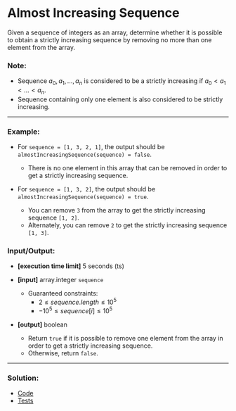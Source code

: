 # Almost Increasing Sequence

Given a sequence of integers as an array, determine whether it is possible to obtain a strictly increasing sequence by removing no more than one element from the array.

### Note: 
- Sequence $a_0, a_1, ..., a_n$ is considered to be a strictly increasing if $a_0 < a_1 < ... < a_n$. 
- Sequence containing only one element is also considered to be strictly increasing.

---

### Example:

- For `sequence = [1, 3, 2, 1]`, the output should be `almostIncreasingSequence(sequence) = false`.
  - There is no one element in this array that can be removed in order to get a strictly increasing sequence.


- For `sequence = [1, 3, 2]`, the output should be `almostIncreasingSequence(sequence) = true`.
  - You can remove `3` from the array to get the strictly increasing sequence `[1, 2]`. 
  - Alternately, you can remove `2` to get the strictly increasing sequence `[1, 3]`. 

### Input/Output:

- **[execution time limit]** 5 seconds (ts)


- **[input]** array.integer `sequence`
  - Guaranteed constraints:
    - $2 \le sequence.length \le 10^{5}$
    - $-10^{5} \le sequence[i] \le 10^{5}$
 

- **[output]** boolean
  - Return `true` if it is possible to remove one element from the array in order to get a strictly increasing sequence.
  - Otherwise, return `false`.

---

### Solution:

- [Code](/src/arcade/intro/07-almost-increasing-sequence/almost-increasing-sequence.ts)
- [Tests](/src/arcade/intro/07-almost-increasing-sequence/test/almost-increasing-sequence.test.ts)
